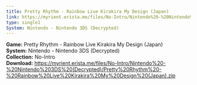 ```yaml
---
title: Pretty Rhythm - Rainbow Live Kirakira My Design (Japan)
link: https://myrient.erista.me/files/No-Intro/Nintendo%20-%20Nintendo%203DS%20(Decrypted)/Pretty%20Rhythm%20-%20Rainbow%20Live%20Kirakira%20My%20Design%20(Japan).zip
type: single1
System: Nintendo - Nintendo 3DS (Decrypted)
---
```

<b>Game:</b> Pretty Rhythm - Rainbow Live Kirakira My Design (Japan)<br>
<b>System:</b> Nintendo - Nintendo 3DS (Decrypted)<br>
<b>Collection:</b> No-Intro<br>
<b>Download:</b> https://myrient.erista.me/files/No-Intro/Nintendo%20-%20Nintendo%203DS%20(Decrypted)/Pretty%20Rhythm%20-%20Rainbow%20Live%20Kirakira%20My%20Design%20(Japan).zip